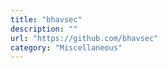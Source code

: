 ```yaml
---
title: "bhavsec"
description: ""
url: "https://github.com/bhavsec"
category: "Miscellaneous"
---
```

